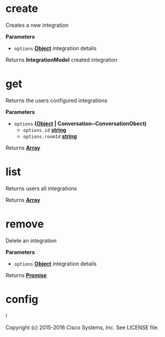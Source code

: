 # create

Creates a new integration

**Parameters**

-   `options` **[Object](https://developer.mozilla.org/en-US/docs/Web/JavaScript/Reference/Global_Objects/Object)** integration details

Returns **IntegrationModel** created integration

# get

Returns the users configured integrations

**Parameters**

-   `options` **([Object](https://developer.mozilla.org/en-US/docs/Web/JavaScript/Reference/Global_Objects/Object) | Conversation~ConversationObect)** 
    -   `options.id` **[string](https://developer.mozilla.org/en-US/docs/Web/JavaScript/Reference/Global_Objects/String)** 
    -   `options.roomId` **[string](https://developer.mozilla.org/en-US/docs/Web/JavaScript/Reference/Global_Objects/String)** 

Returns **[Array](https://developer.mozilla.org/en-US/docs/Web/JavaScript/Reference/Global_Objects/Array)** 

# list

Returns users all integrations

Returns **[Array](https://developer.mozilla.org/en-US/docs/Web/JavaScript/Reference/Global_Objects/Array)** 

# remove

Delete an integration

**Parameters**

-   `options` **[Object](https://developer.mozilla.org/en-US/docs/Web/JavaScript/Reference/Global_Objects/Object)** integration details

Returns **[Promise](https://developer.mozilla.org/en-US/docs/Web/JavaScript/Reference/Global_Objects/Promise)** 

# config

!

Copyright (c) 2015-2016 Cisco Systems, Inc. See LICENSE file.
